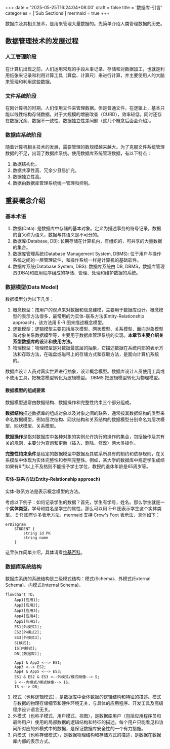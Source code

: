 +++
date = '2025-05-25T16:24:04+08:00'
draft = false
title = '数据库-引言'
categories = ['Sub Sections']
mermaid = true
+++

数据库及其相关技术，是用来管理大量数据的。先简单介绍人类管理数据的历史。

## 数据管理技术的发展过程
### 人工管理阶段
在计算机出现之前，人们运用常规的手段从事记录、存储和对数据加工，也就是利用纸张来记录和利用计算工具（算盘、计算尺）来进行计算，并主要使用人的大脑来管理和利用这些数据。

### 文件系统阶段
在刚计算机的时期，人们使用文件来管理数据。但是普通文件，在逻辑上，基本只能以线性结构存储数据，对于大规模的增删改查（CURD），效率较低。同时还存在数据冗余、数据不一致性、数据独立性差问题（这几个概念后面会介绍）。

### 数据库系统阶段
随着计算机相关技术的发展，需要管理的数规模越来越大。为了克服文件系统管理数据的不足，出现了数据库系统。使用数据库系统管理数据，有以下特点：

1. 数据结构化。
1. 数据共享性高、冗余少且易扩充。
1. 数据独立性高。
1. 数据由数据库管理系统统一管理和控制。

## 重要概念介绍
### 基本术语
1. 数据(Data): 是数据库中存储的基本对象。定义为描述事务的符号记录。数据的含义称为语义，数据与其语义是不可分的。
1. 数据库(Database, DB): 长期存储在计算机内，有组织的，可共享的大量数据的集合。
1. 数据库管理系统(Database Management System, DBMS): 位于用户与操作系统之间的一层管理软件，和操作系统一样是计算机的基础软件。
1. 数据库系统(Database System, DBS): 数据库系统由 DB, DBMS，数据库管理员(DBA)和应用程序组成的存储、管理、处理和维护数据的系统。

### 数据模型(Data Model)
数据模型分为以下几类：

1. 概念模型：按用户的观点来对数据和信息建模，主要用于数据库设计。概念模型的表示方法很多，最常用的为实体-联系方法(Entity-Relationship approach)，该方法用 E-R 图来描述概念模型。
1. 逻辑模型：逻辑模型主要包括层次模型、网状模型、关系模型、面向对象模型和对象关系数据模型等，主要用于数据库管理系统的实现。**本章节主要介绍关系型数据库的设计和使用方法。**
1. 物理模型：物理模型是对数据最底层的抽象，它描述数据在系统内部的表示方法和存取方法，在磁盘或磁带上的存储方式和存取方法，是面向计算机系统的。

数据库设计人员对真实世界进行抽象，设计概念模型。数据库设计人员使用工具或不使用工具，把概念模型转化为逻辑模型。 DBMS 把逻辑模型转化为物理模型。

#### 数据模型的组成要素
数据模型通常由数据结构、数据操作和完整性约束三个部分组成。

**数据结构**描述数据库的组成对象以及对象之间的联系，通常按其数据结构的类型来命名数据模型，例如层次结构、网状结构和关系结构的数据模型分别命名为层次模型、网状模型、关系模型。

**数据操作**是指对数据库中各种对象的实例允许执行的操作的集合，包括操作及其有关的规则，主要分为查询和更新（插入、删除、修改）两大类操作。

**完整性约束条件**是给定的数据模型中数据及其联系所具有的制约和依存规则，在关系模型中体现为实体完整性和参照完整性。例如，某大学的数据库中规定学生成绩如果有6门以上不及格则不能授予学士学位，教授的退休年龄是65周岁等。

#### 实体-联系方法(Entity-Relationship approach)
实体-联系方法是表示概念模型的方法。

考虑以下例子：如何记录学生的数据？首先，学生有学号，姓名。那么学生就是一个**实体类型**，学号和姓名是学生的属性。那么可以用 E-R 图表示学生这个实体类型。 E-R 图有许多表示方法，mermaid 支持 Crow's Foot 表示法，具体如下：

```mermaid
erDiagram
    STUDENT {
        string id PK
        string name
    }
```

这里仅作简单介绍，具体请看[维基百科](https://en.wikipedia.org/wiki/Entity%E2%80%93relationship_model)。

### 数据库系统结构
数据库系统的系统结构是三级模式结构：模式(Schema)、外模式(External Schema)、内模式(Internal Schema)。

```mermaid
flowchart TD;
    App1[应用1];
    App2[应用2];
    App3[应用3];
    App4[应用4];
    App5[应用5];
    ES1[外模式1];
    ES2[外模式2];
    ES3[外模式3];
    S[模式];
    IS[内模式];
    DB[(数据库)];

    App1 & App2 <--> ES1;
    App3 <--> ES2;
    App4 & App5 <--> ES3;
    ES1 & ES2 & ES3 <--外模式/模式映像--> S;
    S <--内模式/模式映像--> IS;
    IS <--> DB;
```

1. 模式（也称逻辑模式），是数据库中全体数据的逻辑结构和特征的描述。模式与数据的物理存储细节和硬件环境无关，与具体的应用程序、开发工具及高级程序设计语言无关。
1. 外模式（也称子模式，用户模式，视图），是数据库用户（包括应用程序员和最终用户）使用的局部数据的逻辑结构和特征的描述。每个用户只能看见和访问所对应的外模式中的数据，是保证数据库安全性的一个有力措施。
1. 内模式（也称存储模式），是数据物理结构和存储方式的描述，是数据在数据库内部的表示方式。
